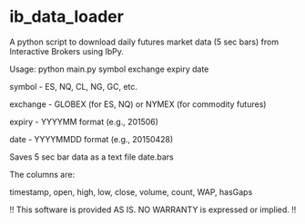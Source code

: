 # ib_data_loader
A python script to download daily futures market data (5 sec bars) from Interactive Brokers using IbPy.

Usage: python main.py symbol exchange expiry date

symbol   - ES, NQ, CL, NG, GC, etc.

exchange - GLOBEX (for ES, NQ) or NYMEX (for commodity futures)

expiry   - YYYYMM format (e.g., 201506)

date     - YYYYMMDD format (e.g., 20150428)

Saves 5 sec bar data as a text file date.bars

The columns are:

timestamp, open, high, low, close, volume, count, WAP, hasGaps

!! This software is provided AS IS. NO WARRANTY is expressed or implied. !!

